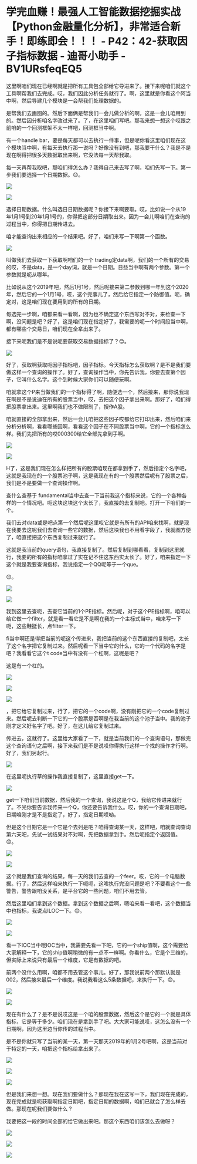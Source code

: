 # 学完血赚！最强人工智能数据挖掘实战【Python金融量化分析】，非常适合新手！即练即会！！！ - P42：42-获取因子指标数据 - 迪哥小助手 - BV1URsfeqEQ5

这里啊咱们现在已经啊就是把所有工具包全部给它导进来了。接下来呢咱们就这个工具啊帮我们去完成。哎，我们因此分析任务就行了。啊，这里就是你看这个阿当中啊，然后导建几个模块是一会帮我们处理数据的。

是帮我们去画图的。然后下面俩是帮我们一会儿做分析的啊，这是一会儿咱用到的。然后因分析咱名字改过来了。了，在这里咱们写吧。那我来想一想这个哎跟之前咱的一个回测框架不太一样吧，回测框当中啊。

有一个handle bar，要是每天都可以去执行一件事，但是呢你看这里咱们现在这个模块当中啊，有每天去执行那一说吗？好像没有到吧，那我要干什么？我是不是现在啊得把很多天数据取出来啊，它没法每一天帮我取。

每一天再帮我取吧，那咱们得怎么办？我得自己来去写了啊，咱们先写一下。第一步我们要选择一个日期数据。😊。



![](img/1890a0c4f03f94f18365e45846880ed2_1.png)

![](img/1890a0c4f03f94f18365e45846880ed2_2.png)

选择日期数据。什么叫选日日期数据呢？你接下来啊要取。哎，比如说一个从19年1月1号到20年1月1号的，你得把这部分日期取出来。因为一会儿啊咱们在查询的过程当中，你得把日期传进去。

咱才能查询出来相应的一个结果吧。好了，咱们来写一下啊第一个函数。

![](img/1890a0c4f03f94f18365e45846880ed2_4.png)

叫做我们去获取一下获取啊咱们的一个 trading定data啊，我们的一个所有的交易的哎，不是data，是一个day词，就是一个日期。日益当中啊有两个参数。第一个参数就是呃从哪年。

比如说从这个2019年吧，然后1月1号，然后呢接来第二参数到哪一年到这个2020年，然后它的一个1月1号，哎，这个完事儿了，然后给它指定一个防御值。呃，确定对，这是咱们现在要用到的所有的日期。

每选完一步啊，咱都来看一看啊，因为也不确定这个东西写对不对，来检查一下啊，没问题是吧？好了，这是咱们现在指定好了，我需要的呃一个时间段当中啊，都有哪些个交易日，咱们现在全拿出来了。

接下来呢我们是不是说呃要获取交易数据指标了？😊。

![](img/1890a0c4f03f94f18365e45846880ed2_6.png)

好了，获取啊获取呃因子指标吧，因子指标。今天指标怎么获取啊？是不是我们要做这样一个查询的操作了。好了，查询操作当中，你先告诉我，你要去查第个因子，它叫什么名字。这个到时候大家你们可以随便玩啊。

咱就拿这个P来当做我们的一个指标得了啊，随便选一个，然后接来，那你说我现在啊是不是说迪在所有的股票当中，哎，去把这个因子拿出来啊。那好了，咱们得把股票拿出来。这里啊我们也不做限制了，搜作A股。

咱就直接的全部拿出来，然后一会儿咱把这些因子哎都给它打印出来，然后咱们来分析分析啊，看看哪些因啊，看看这个因子在不同股票当中啊，它的一个指标怎么样。我们先把所有的哎000300给它全部先拿到手啊。



![](img/1890a0c4f03f94f18365e45846880ed2_8.png)

![](img/1890a0c4f03f94f18365e45846880ed2_9.png)

H了，这是我们现在怎么样把所有的股票咱现在都拿到手了，然后指定个名字吧，这就是我现在的一个股票池子啊，这是我现在有的一个股票然后呢有了股票之后，我们是不是要做一个查询操作啊。

查什么查基于 fundamental当中去查一下当前我这个指标来说，它的一个各种各样的一个情况吧。呃这块这块这个太长了，我直接的去复制吧。打开一下咱们的一个。

我们去对data或是吧点第一个然后呢这里哎它就是有所有的API咱来找啊，就是现在我要去这呢我们去查询一些它的数据，然后这块我也不用看字段了，我就图方便了，咱直接把这个东西复制过来就行了。

这就是我当前的query语句，我直接复制了。然后复制到哪看看，复制到这里就行，我要的所有的指标咱拿过了实在记不住这东西实太长了。好了，咱来指定一下这个就是我要查询指标，我说指定一个QQ呢等于一个que。

😊。

![](img/1890a0c4f03f94f18365e45846880ed2_11.png)

![](img/1890a0c4f03f94f18365e45846880ed2_12.png)

我到这里去查呃，去查它当前的1个PE指标。然后呢，对于这个PE指标啊，咱可以给它做一个filter，就是看一看它是不是啊在我的一个主标式当中，咱来写一下呃，这些鞋挺长，点filter一下。

fi当中啊还是得把当前的呃这个传进来，我把当前的这个东西直接的复制吧，太长了这个名字把它复制过来。然后呢看一下当中它的什么，它的一个代码的名字是吧？我看看它这个t code当中有没有一个杠啊，这呢是吧？

这是有一个杠的。

![](img/1890a0c4f03f94f18365e45846880ed2_14.png)

![](img/1890a0c4f03f94f18365e45846880ed2_15.png)

![](img/1890a0c4f03f94f18365e45846880ed2_16.png)

，把它给它复制过来，行了，把它的一个code啊，没有刚把它的一个code复制过来。然后呢去判断一下它的一个股票是否啊是在我当前的这个池子当中。我的池子刚才定义好名字了吧。好了，在这儿给它复制过来。

传进去，这就行了。这里给大家看了一下，就是当前我们的一个查询语句，那做完这个查询语句之后啊，接下来我们是不是说哎你得执行这样一个找的操作才行啊。好了，我们另起行。



![](img/1890a0c4f03f94f18365e45846880ed2_18.png)

在这里呃执行草的操作我直接复制了，这里直接get一下。

![](img/1890a0c4f03f94f18365e45846880ed2_20.png)

get一下咱们当前数据，然后我的一个查询，我说这是个Q，我给它传进来就行了。不光你要告诉我传来一个Q，你还要告诉我什么。哎，你的一个查询日期吧，日期咱刚才是不是指定了，好了，指定日期哎呦。

但是这个日期它是一个它是个去列是吧？咱得查询某一天，这样吧，咱就查询查询第六天吧，先试一试结果对不对啊，先把数据拿到手。然后呃指定个返回值。😊。



![](img/1890a0c4f03f94f18365e45846880ed2_22.png)

![](img/1890a0c4f03f94f18365e45846880ed2_23.png)

这个就是我们查询的结果，每一天的我们去查的一个feer。哎，它的一个电脑数据。行了，然后这样咱来执行一下呃呃，这唉执行完没问题是吧？不要看这个一些警告，警告跟咱没关系，是平台它的一些问题，咱们不用去管。

然后这里咱们拿到这个数据。拿到这个数据之后啊，嗯咱来看一看吧，这个数据当中也指标，我说点ILOC一下。😊。



![](img/1890a0c4f03f94f18365e45846880ed2_25.png)

![](img/1890a0c4f03f94f18365e45846880ed2_26.png)

看一下IOC当中哦IOC当中，我需要先看一下吧，它的一个ship值啊，这个需要给大家解释一下，它的ship值啊稍微的有一点不一样啊。你看什么，它是个三维的，但实际上来说只有最后一个维度，它是有数据的吧。

前两个没什么用啊，咱都不用去管这个事儿。好了，那我说前两个那默认就是002，然后接来最后一个维度。我说我看这么5条数据吧，来执行一下。😊。



![](img/1890a0c4f03f94f18365e45846880ed2_28.png)

![](img/1890a0c4f03f94f18365e45846880ed2_29.png)

现在有什么了？是不是说哎这是一个咱的股票数据，然后这个是它的一个就是具体指标，它是等于多少。咱们现在是拿到手了吧。大大家可能说哎，这怎么没有一个日期啊，因为这里边当你传的过程当中。

是不是你就只写了当前的某一天，第一天那天2019年的1月2号吧啊，这是当前对于特定的一天，咱把这个指标给拿出来了。



![](img/1890a0c4f03f94f18365e45846880ed2_31.png)

![](img/1890a0c4f03f94f18365e45846880ed2_32.png)

![](img/1890a0c4f03f94f18365e45846880ed2_33.png)

但是我们来想一想。现在我们要做什么？那现在我在这写一下，我们现在完成的，现在完成就是呃获取啊指定日期吧，指定日期的数据啊，咱们已就会了怎么样去做。那现在呢我们要做什么？

我要把这一段的时间全部的给它做出来吧。那这个东西咱们该怎么去做呀？

![](img/1890a0c4f03f94f18365e45846880ed2_35.png)

![](img/1890a0c4f03f94f18365e45846880ed2_36.png)

![](img/1890a0c4f03f94f18365e45846880ed2_37.png)